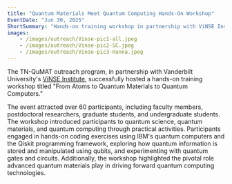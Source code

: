 ```yaml
---
title: "Quantum Materials Meet Quantum Computing Hands-On Workshop"
EventDate: "Jun 30, 2025"
ShortSummary: "Hands-on training workshop in partnership with ViNSE Institure titled \"From Atoms to Quantum Materials to Quantum Computers\" "
images:
    - /images/outreach/Vinse-pic1-all.jpeg
    - /images/outreach/Vinse-pic2-SC.jpeg
    - /images/outreach/Vinse-pic3-Hanna.jpeg
---
```

The TN-QuMAT outreach program, in partnership with Vanderbilt University's [ViNSE Institute](https://www.vanderbilt.edu/vinse/), successfully hosted a hands-on training workshop titled "From Atoms to Quantum Materials to Quantum Computers."

The event attracted over 60  participants, including faculty members, postdoctoral researchers, graduate students, and undergraduate students. The workshop introduced participants to quantum science, quantum materials, and quantum computing through practical activities.
Participants engaged in hands-on coding exercises using IBM's quantum computers and the Qiskit programming framework, exploring how quantum information is stored and manipulated using qubits, and experimenting with quantum gates and circuits. Additionally, the workshop highlighted the pivotal role advanced quantum materials play in driving forward quantum computing technologies.
